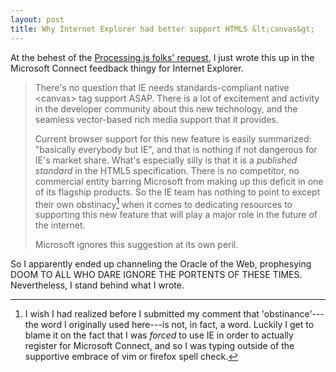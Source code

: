 ```yaml
---
layout: post
title: Why Internet Explorer had better support HTML5 &lt;canvas&gt;
---
```


At the behest of the [Processing.js folks' request][1], I just wrote this up in
the Microsoft Connect feedback thingy for Internet Explorer.

> There's no question that IE needs standards-compliant native &lt;canvas&gt; tag
> support ASAP. There is a lot of excitement and activity in the developer
> community about this new technology, and the seamless vector-based rich media
> support that it provides.
> 
> Current browser support for this new feature is easily summarized: "basically
> everybody but IE", and that is nothing if not dangerous for IE's market
> share.  What's especially silly is that it is a _published standard_ in the
> HTML5 specification. There is no competitor, no commercial entity barring
> Microsoft from making up this deficit in one of its flagship products. So the
> IE team has nothing to point to except their own obstinacy[^word] when it comes to
> dedicating resources to supporting this new feature that will play a major
> role in the future of the internet.
> 
> Microsoft ignores this suggestion at its own peril. 

So I apparently ended up channeling the Oracle of the Web, prophesying DOOM TO
ALL WHO DARE IGNORE THE PORTENTS OF THESE TIMES.  Nevertheless, I stand behind
what I wrote.

[^word]: I wish I had realized before I submitted my comment that
'obstinance'---the word I originally used here---is not, in fact, a word.
Luckily I get to blame it on the fact that I was _forced_ to use IE in order to
actually register for Microsoft Connect, and so I was typing outside of the
supportive embrace of vim or firefox spell check.

[1]: http://processingjs.org/blog/?p=30
